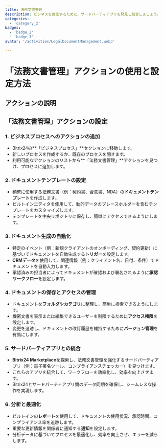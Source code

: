 ```yaml
---
title: 法務文書管理
description: ビジネスを強化するために、サードパーティアプリを発見し統合しましょう。
categories: 
  - 'category_2'
badges: 
  - 'badge_2'
  - 'badge_3'
avatar: '/activities/LegalDocumentManagement.webp'

---
```

# 「法務文書管理」アクションの使用と設定方法

## アクションの説明

## **「法務文書管理」アクションの設定**

### 1. ビジネスプロセスへのアクションの追加
- Bitrix24の**「ビジネスプロセス」**セクションに移動します。
- 新しいプロセスを作成するか、既存のプロセスを開きます。
- 利用可能なアクションのリストから**「法務文書管理」**アクションを見つけ、プロセスに追加します。

### 2. ドキュメントテンプレートの設定
- 頻繁に使用する法務文書（例：契約書、合意書、NDA）の**ドキュメントテンプレート**を作成します。
- ビルトインエディタを使用して、動的データのプレースホルダーを含むテンプレートをカスタマイズします。
- テンプレートを中央リポジトリに保存し、簡単にアクセスできるようにします。

### 3. ドキュメント生成の自動化
- 特定のイベント（例：新規クライアントのオンボーディング、契約更新）に基づいてドキュメントを自動生成する**トリガー**を設定します。
- **CRMデータ**を使用して、関連情報（例：クライアント名、日付、条件）でドキュメントを自動入力します。
- 承認済みの担当者によってドキュメントが確認および署名されるように**承認ワークフロー**を設定します。

### 4. ドキュメントの保存とアクセスの管理
- ドキュメントを**フォルダ**や**カテゴリ**に整理し、簡単に検索できるようにします。
- 機密文書を表示または編集できるユーザーを制限するために**アクセス権限**を設定します。
- 変更を追跡し、ドキュメントの改訂履歴を維持するために**バージョン管理**を有効にします。

### 5. サードパーティアプリとの統合
- **Bitrix24 Marketplace**を探索し、法務文書管理を強化するサードパーティアプリ（例：電子署名ツール、コンプライアンスチェッカー）を見つけます。
- これらのアプリを統合して、ワークフローを効率化し、効率を向上させます。
- Bitrix24とサードパーティアプリ間のデータ同期を確保し、シームレスな操作を実現します。

### 6. 分析と最適化
- ビルトインの**レポート**を使用して、ドキュメントの使用状況、承認時間、コンプライアンス率を追跡します。
- 重要な更新情報を関係者に通知する**通知**を設定します。
- 分析データに基づいてプロセスを最適化し、効率を向上させ、エラーを減らします。